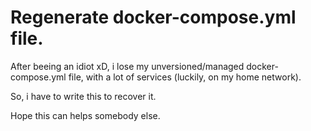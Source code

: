# Regenerate docker-compose.yml file.

After beeing an idiot xD, i lose my unversioned/managed docker-compose.yml file, with a lot of services (luckily, on my home network).

So, i have to write this to recover it.

Hope this can helps somebody else.